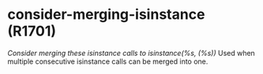 # consider-merging-isinstance (R1701)
*Consider merging these isinstance calls to isinstance(%s, (%s))* Used
when multiple consecutive isinstance calls can be merged into one.
